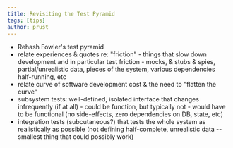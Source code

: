 ```yaml
---
title: Revisiting the Test Pyramid
tags: [tips]
author: prust
---
```

* Rehash Fowler's test pyramid
* relate experiences & quotes re: "friction" - things that slow down development and in particular test friction - mocks, & stubs & spies, partial/unrealistic data, pieces of the system, various dependencies half-running, etc
* relate curve of software development cost & the need to "flatten the curve"
* subsystem tests: well-defined, isolated interface that changes infrequently (if at all) - could be function, but typically not - would have to be functional (no side-effects, zero dependencies on DB, state, etc)
* integration tests (subcutaneous?) that tests the whole system as realistically as possible (not defining half-complete, unrealistic data -- smallest thing that could possibly work)

